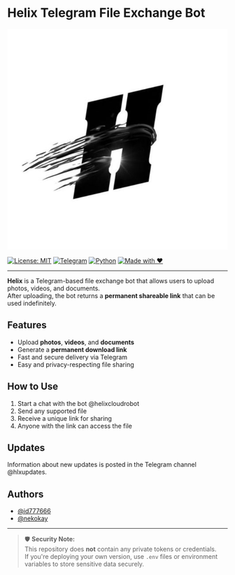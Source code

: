 # Helix Telegram File Exchange Bot

![Helix Icon](icon.JPG)

[![License: MIT](https://img.shields.io/badge/License-MIT-yellow.svg)](LICENSE)
[![Telegram](https://img.shields.io/badge/Telegram-Bot-blue.svg?logo=telegram)]()
[![Python](https://img.shields.io/badge/Python-3.10+-blue.svg?logo=python)](https://www.python.org/)
[![Made with ❤️](https://img.shields.io/badge/Made%20with-%E2%9D%A4-red)](#)

---

**Helix** is a Telegram-based file exchange bot that allows users to upload photos, videos, and documents.  
After uploading, the bot returns a **permanent shareable link** that can be used indefinitely.

## Features

- Upload **photos**, **videos**, and **documents**
- Generate a **permanent download link**
- Fast and secure delivery via Telegram
- Easy and privacy-respecting file sharing

## How to Use

1. Start a chat with the bot @helixcloudrobot
2. Send any supported file
3. Receive a unique link for sharing
4. Anyone with the link can access the file

## Updates 

Information about new updates is posted in the Telegram channel @hlxupdates.

## Authors

- [@id777666](https://t.me/id777666)
- [@nekokay](https://t.me/nekokay)

---

> 🛡 **Security Note:**  
> This repository does **not** contain any private tokens or credentials.  
> If you're deploying your own version, use `.env` files or environment variables to store sensitive data securely.
